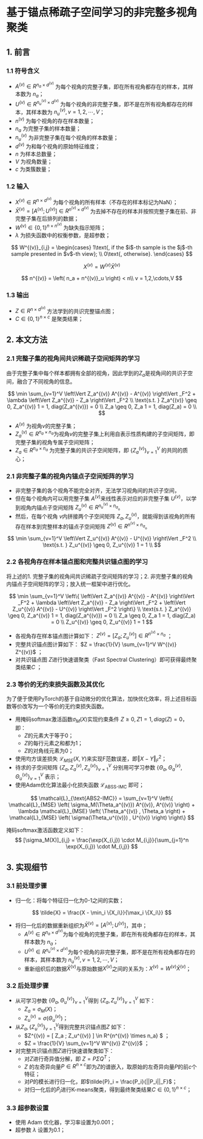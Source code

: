 
# 基于锚点稀疏子空间学习的非完整多视角聚类


## 1. 前言

### 1.1 符号含义

- $A^{(v)} \in R^{n_a \times d^{(v)}}$ 为每个视角的完整子集，即在所有视角都存在的样本，其样本数为 $n_a$；
- $U^{(v)} \in R^{n^{(v)}_u \times d^{(v)}}$ 为每个视角的非完整子集，即不是在所有视角都存在的样本，其样本数为 $n^{(v)}_u, v = 1,2,\cdots,V$；
- $n^{(v)}$ 为每个视角的存在样本数量；
- $n_a$ 为完整子集的样本数量；
- $n^{(v)}_u$ 为非完整子集在每个视角的样本数量；
- $d^{(v)}$ 为和每个视角的原始特征维度；
- $n$ 为样本总数量；
- $V$ 为视角数量；
- $c$ 为类簇数量；


### 1.2 输入

- ${X}^{(v)} \in R^{ n \times d^{(v)} }$ 为每个视角的所有样本（不存在的样本标记为NaN）；
- $\bar{X}^{(v)} = [A^{(v)} ; U^{(v)}] \in R^{ n^{(v)} \times d^{(v)} }$ 为去掉不存在的样本并按照完整子集在前、非完整子集在后排列的数据；
- $W^{(v)} \in \{0,1\}^{n \times n^{(v)}}$ 为缺失指示矩阵；
- $\lambda$ 为损失函数中的权衡参数，是超参数；

$$
W^{(v)}_{i,j} = \begin{cases}
1\text{, if the $i$-th sample is the $j$-th sample presented in $v$-th view}; \\
0\text{, otherwise}.
\end{cases}
$$

$$
{X}^{(v)} = W^{(v)} \bar{X}^{(v)}
$$

$$
n^{(v)} = \left( n_a + n^{(v)}_u \right) < n\\
v = 1,2,\cdots,V
$$


### 1.3 输出

- $Z \in R^{ n \times d^{(v)} }$ 方法学到的共识完整锚点图；
- $C \in \{0,1\}^{n \times c}$ 是聚类结果；


## 2. 本文方法

### 2.1 完整子集的视角间共识稀疏子空间矩阵的学习

由于完整子集中每个样本都拥有全部的视角，因此学到的$Z_a$是视角间的共识子空间，融合了不同视角的信息。

$$
\min \sum_{v=1}^V \left\Vert Z_a^{(v)} A^{(v)} - A^{(v)} \right\Vert _F^2 + \lambda \left\Vert Z_a^{(v)} - Z_a \right\Vert _F^2 \\
\text{s.t. } Z_a^{(v)} \geq 0, Z_a^{(v)} 1 = 1, diag(Z_a^{(v)}) = 0 \\
             Z_a \geq 0, Z_a 1 = 1, diag(Z_a) = 0 \\
$$

- $A^{(v)}$ 为视角$v$的完整子集；
- $Z_a^{(v)} \in R^{n_a \times n_a}$为视角$v$的完整子集上利用自表示性质构建的子空间矩阵，即完整子集的视角专属子空间矩阵；
- $Z_a \in R^{n_a \times n_a}$ 为完整子集的共识子空间矩阵，即 $\{Z_a^{(v)}\}_{v=1}^V$ 的共同的质心；


### 2.1 非完整子集的视角内锚点子空间矩阵的学习

- 非完整子集的各个视角不能完全对齐，无法学习视角间的共识子空间，
- 但在每个视角内可以用完整子集 $A^{(v)}$来线性表示对应的非完整子集 $U^{(v)}$，以学到视角内锚点子空间矩阵 $Z_u^{(v)} \in R^{{n_u}^{(v)} \times n_a}$。
- 然后，在每个视角 $v$内拼接两个子空间矩阵 $Z_a, Z_u^{(v)}$，就能得到该视角的所有存在样本到完整样本的锚点子空间矩阵 $Z^{(v)} \in R^{{n}^{(v)} \times n_a}$。

$$
\min \sum_{v=1}^V \left\Vert Z_u^{(v)} A^{(v)} - U^{(v)} \right\Vert _F^2 \\
\text{s.t. } Z_u^{(v)} \geq 0, Z_u^{(v)} 1 = 1 \\
$$


### 2.2 各视角存在样本锚点图和完整共识锚点图的学习

将上述的1. 完整子集的视角间共识稀疏子空间矩阵的学习；2. 非完整子集的视角内锚点子空间矩阵的学习；放入统一框架中进行优化。

$$
\min \sum_{v=1}^V \left\{ \left\Vert Z_a^{(v)} A^{(v)} - A^{(v)} \right\Vert _F^2 +
\lambda \left\Vert Z_a^{(v)} - Z_a \right\Vert _F^2 +
\left\Vert Z_u^{(v)} A^{(v)} - U^{(v)} \right\Vert _F^2 \right\} \\
\text{s.t. } Z_a^{(v)} \geq 0, Z_a^{(v)} 1 = 1, diag(Z_a^{(v)}) = 0 \\
             Z_a \geq 0, Z_a 1 = 1, diag(Z_a) = 0 \\
             Z_u^{(v)} \geq 0, Z_u^{(v)} 1 = 1
$$

- 各视角存在样本锚点图计算如下： $Z^{(v)} = [ Z_a ; Z_u^{(v)} ] \in R^{n^{(v)} \times n_a}$ ；
- 完整共识锚点图计算如下： $Z = \frac{1}{V} \sum_{v=1}^V W^{(v)} Z^{(v)}$ ；
- 对共识锚点图 $Z$进行快速谱聚类（Fast Spectral Clustering）即可获得最终聚类结果$C$ ；


### 2.3 等价的无约束损失函数及其优化

为了便于使用PyTorch的基于自动微分的优化算法，加快优化效率，将上述目标函数等价改写为一个等价的无约束损失函数。

- 用掩码softmax激活函数$\sigma_M(X)$实现约束条件 $Z \geq 0, Z 1 = 1, diag(Z)=0$，即：
  - $Z$的元素大于等于0；
  - $Z$的每行元素之和都为1；
  - $Z$的对角线元素为0；
- 使用均方误差损失 $\mathcal{L}_{MSE}(X, Y)$来实现F范数误差，即$\left\Vert X - Y \right\Vert_F^2$；
- 待求的子空间矩阵 $\{Z_a,Z_a^{(v)},Z_u^{(v)}\}_{v=1}^V$ 分别用可学习参数 $\{\Theta_a,\Theta_a^{(v)},\Theta_u^{(v)}\}_{v=1}^V$ 表示；
- 使用Adam优化算法最小化损失函数 $\mathcal{L}_{\text{ABSS-IMC}}$ 即可；


$$
\mathcal{L}_{\text{ABS2-IMC}} = 
\sum_{v=1}^V \left\{ \mathcal{L}_{MSE} \left( \sigma_M(\Theta_a^{(v)}) A^{(v)}, A^{(v)} \right) +
\lambda \mathcal{L}_{MSE} \left( \Theta_a^{(v)} , \Theta_a \right) +
\mathcal{L}_{MSE} \left( \sigma(\Theta_u^{(v)}) , U^{(v)} \right)
\right\}
$$

掩码softmax激活函数定义如下：
$$
[\sigma_M(X)]_{i,j} = \frac{\exp(X_{i,j}) \cdot M_{i,j}}{\sum_{j=1}^n \exp(X_{i,j}) \cdot M_{i,j}}
$$


## 3. 实现细节

### 3.1 前处理步骤

- 归一化：将每个特征归一化为0-1之间的实数；

$$
\tilde{X} = \frac{X - \min_i \{X_i\}}{\max_i \{X_i\}}
$$

- 将归一化后的数据重新组织为$\bar{X}^{(v)} = [A^{(v)} ; U^{(v)}]$，其中；
  - $A^{(v)} \in R^{n_a \times d^{(v)}}$为每个视角的完整子集，即在所有视角都存在的样本，其样本数为 $n_a$；
  - $U^{(v)} \in R^{n^{(v)}_u \times d^{(v)}}$为每个视角的非完整子集，即不是在所有视角都存在的样本，其样本数为 $n^{(v)}_u, v = 1,2,\cdots,V$；
  - 重新组织后的数据$\bar{X}^{(v)}$与原始数据${X}^{(v)}$之间的关系为：${X}^{(v)} = W^{(v)} \bar{X}^{(v)}$；




### 3.2 后处理步骤

- 从可学习参数 $\{\Theta_a,\Theta_u^{(v)}\}_{v=1}^V$得到 $\{Z_a,Z_u^{(v)}\}_{v=1}^V$ 如下：
  - $Z_a = \sigma_M(X)$；
  - $Z_u^{(v)} = \sigma(\Theta_u^{(v)})$；
- 从$Z_a,\{Z_u^{(v)}\}_{v=1}^V$得到完整共识锚点图$Z$ 如下：
  - $Z^{(v)} = [ Z_a ; Z_u^{(v)} ] \in R^{n^{(v)} \times n_a} $ ；
  - $Z = \frac{1}{V} \sum_{v=1}^V W^{(v)} Z^{(v)}$ ；
- 对完整共识锚点图$Z$进行快速谱聚类如下：
  - 对$Z$进行奇异值分解，即 $Z=P\Sigma Q^T$；
  - $Z$ 的左奇异向量$P \in R^{n \times c}$即为$Z$的谱嵌入，取原始的左奇异向量$P$的前$c$个特征；
  - 对$P$的模长进行归一化，即$\tilde{P}_i = \frac{P_i}{||P_i||_F}$；
  - 对归一化后的$\tilde{P}_i$进行K-means聚类，得到最终聚类结果$C \in \{0, 1\}^{n \times c}$；


### 3.3 超参数设置

- 使用 Adam 优化器，学习率设置为0.001；
- 超参数 $\lambda$ 设置为0.1；


